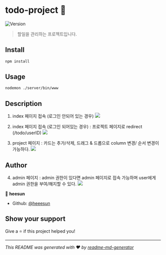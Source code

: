 # todo-project 📝
![Version](https://img.shields.io/badge/version-0.0.1-blue.svg?cacheSeconds=2592000)

> 할일을 관리하는 프로젝트입니다.

## Install

```sh
npm install
```

## Usage

```sh
nodemon ./server/bin/www
```

## Description
1. index 페이지 접속 (로그인 안되어 있는 경우)
![](https://i.imgur.com/POpIl2B.png)

2. index 페이지 접속 (로그인 되어있는 경우)
: 프로젝트 페이지로 redirect (/todo/userID)
![](https://i.imgur.com/gmhQwu4.png)

3. project 페이지
: 카드는 추가/삭제, 드래그 & 드롭으로 column 변경/ 순서 변경이 가능하다.
![](https://i.imgur.com/IQEcBZ1.png)
## Author

4. admin 페이지
: admin 권한이 있다면 admin 페이지로 접속 가능하며 user에게 admin 권한을 부여/해지할 수 있다.
![](https://i.imgur.com/G63l4Np.png)


👤 **heesun**

* Github: [@heeesun](https://github.com/heeesun)

## Show your support

Give a ⭐️ if this project helped you!

***
_This README was generated with ❤️ by [readme-md-generator](https://github.com/kefranabg/readme-md-generator)_